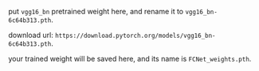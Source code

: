 put `vgg16_bn` pretrained weight here, and rename it to `vgg16_bn-6c64b313.pth`.

download url: `https://download.pytorch.org/models/vgg16_bn-6c64b313.pth`.

your trained weight will be saved here, and its name is `FCNet_weights.pth`.
